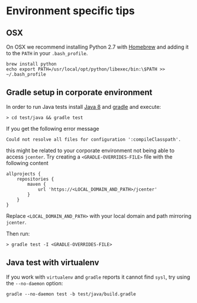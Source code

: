 
Environment specific tips
=========================

OSX
---
On OSX we recommend installing Python 2.7 with [Homebrew](https://brew.sh/) and adding it to the `PATH` in your `.bash_profile`.

	brew install python
	echo export PATH=/usr/local/opt/python/libexec/bin:\$PATH >> ~/.bash_profile


Gradle setup in corporate environment
------------------------------------
In order to run Java tests install [Java 8](https://docs.oracle.com/javase/8/docs/technotes/guides/install/install_overview.html) and [gradle](https://gradle.org/install/) and execute:

	> cd test/java && gradle test

If you get the following error message

	Could not resolve all files for configuration ':compileClasspath'.

this might be related to your corporate environment not being able to access `jcenter`.
Try creating a `<GRADLE-OVERRIDES-FILE>` file with the following content

```
allprojects {
    repositories {
        maven {
            url 'https://<LOCAL_DOMAIN_AND_PATH>/jcenter'
        }
    }
}
```

Replace `<LOCAL_DOMAIN_AND_PATH>` with your local domain and path mirroring `jcenter`.

Then run:

	> gradle test -I <GRADLE-OVERRIDES-FILE>

Java test with virtualenv
-------------------------
If you work with `virtualenv` and `gradle` reports it cannot find `sysl`, try using the `--no-daemon` option:

	gradle --no-daemon test -b test/java/build.gradle


